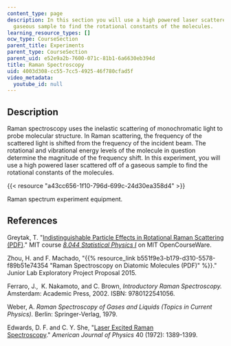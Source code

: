 ```yaml
---
content_type: page
description: In this section you will use a high powered laser scattered off of a
  gaseous sample to find the rotational constants of the molecules.
learning_resource_types: []
ocw_type: CourseSection
parent_title: Experiments
parent_type: CourseSection
parent_uid: e52e9a2b-7600-071c-81b1-6a6630eb394d
title: Raman Spectroscopy
uid: 4003d308-cc55-7cc5-4925-46f780cfad5f
video_metadata:
  youtube_id: null
---
```


Description
-----------

Raman spectroscopy uses the inelastic scattering of monochromatic light to probe molecular structure. In Raman scattering, the frequency of the scattered light is shifted from the frequency of the incident beam. The rotational and vibrational energy levels of the molecule in question determine the magnitude of the frequency shift. In this experiment, you will use a high powered laser scattered off of a gaseous sample to find the rotational constants of the molecules.

{{< resource "a43cc656-1f10-796d-699c-24d30ea358d4" >}}

Raman spectrum experiment equipment.

References
----------

Greytak, T. "[Indistinguishable Particle Effects in Rotational Raman Scattering (PDF)](/courses/8-044-statistical-physics-i-spring-2013/resources/mit8_044s13_notes-raman)." MIT course _[8.044 Statistical Physics I](/courses/8-044-statistical-physics-i-spring-2013)_ on MIT OpenCourseWare.

Zhou, H. and F. Machado, "{{% resource_link b551f9e3-b179-d310-5578-f89b51e74354 "Raman Spectroscopy on Diatomic Molecules (PDF)" %}}." Junior Lab Exploratory Project Proposal 2015.

Ferraro, J.,  K. Nakamoto, and C. Brown, _Introductory Raman Spectroscopy._ Amsterdam: Academic Press, 2002. ISBN: 9780122541056.

Weber, A. _Raman Spectroscopy of Gases and Liquids (Topics in Current Physics)._ Berlin: Springer-Verlag, 1979.

Edwards, D. F. and C. Y. She, "[Laser Excited Raman Spectroscopy](https://aapt.scitation.org/doi/10.1119/1.1986860)." _American Journal of Physics_ 40 (1972): 1389-1399.